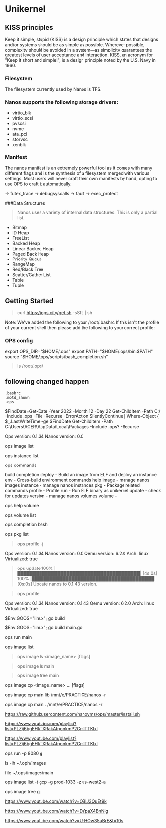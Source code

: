 # Unikernel

## KISS principles
Keep it simple, stupid (KISS) is a design principle which states that designs and/or systems should be as simple as possible. Wherever possible, complexity should be avoided in a system—as simplicity guarantees the greatest levels of user acceptance and interaction.
KISS, an acronym for "Keep it short and simple!", is a design principle noted by the U.S. Navy in 1960.

### Filesystem
The filesystem currently used by Nanos is TFS.

### Nanos supports the following storage drivers:
* virtio_blk
* virtio_scsi
* pvscsi
* nvme
* ata_pci
* storvsc
* xenblk


### Manifest
The nanos manifest is an extremely powerful tool as it comes with many different flags and is the synthesis of a filesystem merged with various settings. Most users will never craft their own manifests by hand, opting to use OPS to craft it automatically.

→ futex_trace
→ debugsyscalls
→ fault
→ exec_protect


###Data Structures
> Nanos uses a variety of internal data structures. This is only a partial list.
* Bitmap
* ID Heap
* FreeList
* Backed Heap
* Linear Backed Heap
* Paged Back Heap
* Priority Queue
* RangeMap
* Red/Black Tree
* Scatter/Gather List
* Table
* Tuple


## Getting Started
> curl https://ops.city/get.sh -sSfL | sh


Note: We've added the following to your /root/.bashrc
If this isn't the profile of your current shell then please add the following to your correct profile:

### OPS config
export OPS_DIR="$HOME/.ops"
export PATH="$HOME/.ops/bin:$PATH"
source "$HOME/.ops/scripts/bash_completion.sh"


> ls /root/.ops/

## following changed happen
```
.bashrc
.motd_shown
.ops
```


$FindDate=Get-Date -Year 2022 -Month 12 -Day 22
Get-ChildItem -Path C:\ -Include .ops -File -Recurse -ErrorAction SilentlyContinue | Where-Object { $_.LastWriteTime -ge $FindDate 
Get-Childitem -Path C:\Users\ACER\AppData\Local\Packages -Include .ops? -Recurse

Ops version: 0.1.34
Nanos version: 0.0
 
ops image list

ops instance list

ops commands

build
completion
deploy - Build an image from ELF and deploy an instance
env - Cross-build environment commands
help
image - manage nanos images
instance - manage nanos instances
pkg - Package related commands
profile -  Profile
run - Run ELF binary as unikernel
update -  check for updates
version - manage nanos volumes
volume - 

ops help volume

ops volume list

ops completion bash




ops pkg list


> ops profile -j

Ops version: 0.1.34
Nanos version: 0.0
Qemu version: 6.2.0
Arch: linux
Virtualized: true



> ops update
 100% |████████████████████████████████████████|  [4s:0s]
 100% |████████████████████████████████████████|  [0s:0s]
Update nanos to 0.1.43 version.

> ops profile

Ops version: 0.1.34
Nanos version: 0.1.43
Qemu version: 6.2.0
Arch: linux
Virtualized: true



$Env:GOOS="linux"; go build

$Env:GOOS="linux"; go build main.go


ops run main

ops image list


> ops image ls <image_name> <path> [flags]

> ops image ls main

> ops image tree main






ops image cp <image_name> <src>... <dest> [flags]

ops image cp main lib /mnt/e/PRACTICE/nanos -r

ops image cp main . /mnt/e/PRACTICE/nanos -r

https://raw.githubusercontent.com/nanovms/ops/master/install.sh

https://www.youtube.com/playlist?list=PLZij6bgEHkTXRakAtponkmP2CmlTTKlxl


https://www.youtube.com/playlist?list=PLZij6bgEHkTXRakAtponkmP2CmlTTKlxl


ops run -p 8080 g



ls -lh ~/.oph/images


 file ~/.ops/images/main



ops image list -t gcp -g prod-1033 -z us-west2-a


ops image tree g

https://www.youtube.com/watch?v=OBlJ3QuEt9k

https://www.youtube.com/watch?v=DYpaX4BnNlg

https://www.youtube.com/watch?v=UrHOw35uBrE&t=10s
